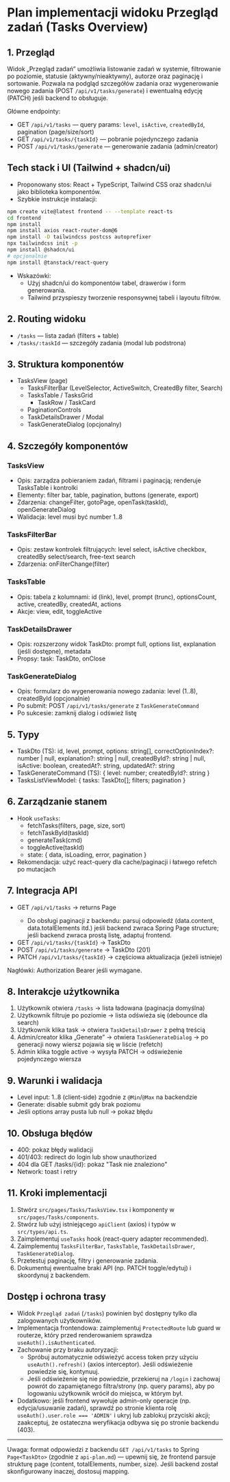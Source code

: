 # Plan implementacji widoku Przegląd zadań (Tasks Overview)

## 1. Przegląd
Widok „Przegląd zadań” umożliwia listowanie zadań w systemie, filtrowanie po poziomie, statusie (aktywny/nieaktywny), autorze oraz paginację i sortowanie. Pozwala na podgląd szczegółów zadania oraz wygenerowanie nowego zadania (POST `/api/v1/tasks/generate`) i ewentualną edycję (PATCH) jeśli backend to obsługuje.

Główne endpointy:
- GET `/api/v1/tasks` — query params: `level`, `isActive`, `createdById`, pagination (page/size/sort)
- GET `/api/v1/tasks/{taskId}` — pobranie pojedynczego zadania
- POST `/api/v1/tasks/generate` — generowanie zadania (admin/creator)

## Tech stack i UI (Tailwind + shadcn/ui)
- Proponowany stos: React + TypeScript, Tailwind CSS oraz shadcn/ui jako biblioteka komponentów.
- Szybkie instrukcje instalacji:

```bash
npm create vite@latest frontend -- --template react-ts
cd frontend
npm install
npm install axios react-router-dom@6
npm install -D tailwindcss postcss autoprefixer
npx tailwindcss init -p
npm install @shadcn/ui
# opcjonalnie
npm install @tanstack/react-query
```

- Wskazówki:
  - Użyj shadcn/ui do komponentów tabel, drawerów i form generowania.
  - Tailwind przyspieszy tworzenie responsywnej tabeli i layoutu filtrów.

## 2. Routing widoku
- `/tasks` — lista zadań (filters + table)
- `/tasks/:taskId` — szczegóły zadania (modal lub podstrona)

## 3. Struktura komponentów
- TasksView (page)
  - TasksFilterBar (LevelSelector, ActiveSwitch, CreatedBy filter, Search)
  - TasksTable / TasksGrid
    - TaskRow / TaskCard
  - PaginationControls
  - TaskDetailsDrawer / Modal
  - TaskGenerateDialog (opcjonalny)

## 4. Szczegóły komponentów

### TasksView
- Opis: zarządza pobieraniem zadań, filtrami i paginacją; renderuje TasksTable i kontrolki
- Elementy: filter bar, table, pagination, buttons (generate, export)
- Zdarzenia: changeFilter, gotoPage, openTask(taskId), openGenerateDialog
- Walidacja: level musi być number 1..8

### TasksFilterBar
- Opis: zestaw kontrolek filtrujących: level select, isActive checkbox, createdBy select/search, free-text search
- Zdarzenia: onFilterChange(filter)

### TasksTable
- Opis: tabela z kolumnami: id (link), level, prompt (trunc), optionsCount, active, createdBy, createdAt, actions
- Akcje: view, edit, toggleActive

### TaskDetailsDrawer
- Opis: rozszerzony widok TaskDto: prompt full, options list, explanation (jeśli dostępne), metadata
- Propsy: task: TaskDto, onClose

### TaskGenerateDialog
- Opis: formularz do wygenerowania nowego zadania: level (1..8), createdById (opcjonalnie)
- Po submit: POST `/api/v1/tasks/generate` z `TaskGenerateCommand`
- Po sukcesie: zamknij dialog i odśwież listę

## 5. Typy
- TaskDto (TS): id, level, prompt, options: string[], correctOptionIndex?: number | null, explanation?: string | null, createdById?: string | null, isActive: boolean, createdAt?: string, updatedAt?: string
- TaskGenerateCommand (TS): { level: number; createdById?: string }
- TasksListViewModel: { tasks: TaskDto[]; filters; pagination }

## 6. Zarządzanie stanem
- Hook `useTasks`:
  - fetchTasks(filters, page, size, sort)
  - fetchTaskById(taskId)
  - generateTask(cmd)
  - toggleActive(taskId)
  - state: { data, isLoading, error, pagination }
- Rekomendacja: użyć react-query dla cache/paginacji i łatwego refetch po mutacjach

## 7. Integracja API
- GET `/api/v1/tasks` -> returns Page<TaskDto>
  - Do obsługi paginacji z backendu: parsuj odpowiedź (data.content, data.totalElements itd.) jeśli backend zwraca Spring Page structure; jeśli backend zwraca prostą listę, adaptuj frontend.
- GET `/api/v1/tasks/{taskId}` -> TaskDto
- POST `/api/v1/tasks/generate` -> TaskDto (201)
- PATCH `/api/v1/tasks/{taskId}` -> częściowa aktualizacja (jeżeli istnieje)

Nagłówki: Authorization Bearer jeśli wymagane.

## 8. Interakcje użytkownika
1) Użytkownik otwiera `/tasks` -> lista ładowana (paginacja domyślna)
2) Użytkownik filtruje po poziomie -> lista odświeża się (debounce dla search)
3) Użytkownik klika task -> otwiera `TaskDetailsDrawer` z pełną treścią
4) Admin/creator klika „Generate” -> otwiera `TaskGenerateDialog` -> po generacji nowy wiersz pojawia się w liście (refetch)
5) Admin klika toggle active -> wysyła PATCH -> odświeżenie pojedynczego wiersza

## 9. Warunki i walidacja
- Level input: 1..8 (client-side) zgodnie z `@Min`/`@Max` na backendzie
- Generate: disable submit gdy brak poziomu
- Jeśli options array pusta lub null -> pokaz błędu

## 10. Obsługa błędów
- 400: pokaz błędy walidacji
- 401/403: redirect do login lub show unauthorized
- 404 dla GET /tasks/{id}: pokaz "Task nie znaleziono"
- Network: toast i retry

## 11. Kroki implementacji
1. Stwórz `src/pages/Tasks/TasksView.tsx` i komponenty w `src/pages/Tasks/components`.
2. Stwórz lub użyj istniejącego `apiClient` (axios) i typów w `src/types/api.ts`.
3. Zaimplementuj `useTasks` hook (react-query adapter recommended).
4. Zaimplementuj `TasksFilterBar`, `TasksTable`, `TaskDetailsDrawer`, `TaskGenerateDialog`.
5. Przetestuj paginację, filtry i generowanie zadania.
6. Dokumentuj ewentualne braki API (np. PATCH toggle/edytuj) i skoordynuj z backendem.

## Dostęp i ochrona trasy
- Widok `Przegląd zadań` (`/tasks`) powinien być dostępny tylko dla zalogowanych użytkowników.
- Implementacja frontendowa: zaimplementuj `ProtectedRoute` lub guard w routerze, który przed renderowaniem sprawdza `useAuth().isAuthenticated`.
- Zachowanie przy braku autoryzacji:
  - Spróbuj automatycznie odświeżyć access token przy użyciu `useAuth().refresh()` (axios interceptor). Jeśli odświeżenie powiedzie się, kontynuuj.
  - Jeśli odświeżenie się nie powiedzie, przekieruj na `/login` i zachowaj powrót do zapamiętanego filtra/strony (np. query params), aby po logowaniu użytkownik wrócił do miejsca, w którym był.
- Dodatkowo: jeśli frontend wywołuje admin-only operacje (np. edycja/usuwanie zadań), sprawdź po stronie klienta rolę `useAuth().user.role === 'ADMIN'` i ukryj lub zablokuj przyciski akcji; zaakceptuj, że ostateczna weryfikacja odbywa się po stronie backendu (403).

---

Uwaga: format odpowiedzi z backendu `GET /api/v1/tasks` to Spring `Page<TaskDto>` (zgodnie z `api-plan.md`) — upewnij się, że frontend parsuje strukturę page (content, totalElements, number, size). Jeśli backend został skonfigurowany inaczej, dostosuj mapping.
